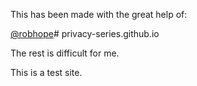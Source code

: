 This has been made with the great help of:

[@robhope](https://twitter.com/robhope)# privacy-series.github.io

The rest is difficult for me. 

This is a test site.